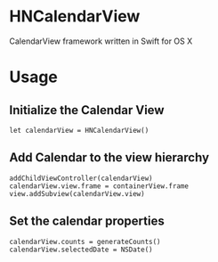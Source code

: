 # HNCalendarView
CalendarView framework written in Swift for OS X

# Usage

## Initialize the Calendar View

```
let calendarView = HNCalendarView()
```

## Add Calendar to the view hierarchy

```
addChildViewController(calendarView)
calendarView.view.frame = containerView.frame
view.addSubview(calendarView.view)
```

## Set the calendar properties

```
calendarView.counts = generateCounts()
calendarView.selectedDate = NSDate()
```
